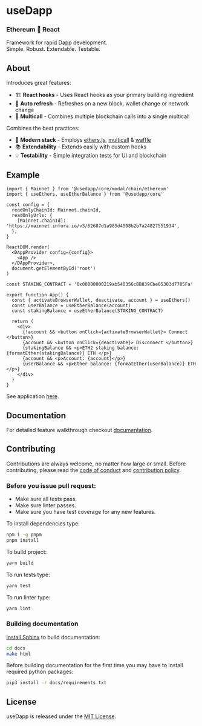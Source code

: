 # useDapp

### Ethereum 🤝 React 
Framework for rapid Dapp development.  
Simple. Robust. Extendable. Testable.

## About
Introduces great features:
- 🏗️ **React hooks** - Uses React hooks as your primary building ingredient
- 🚅 **Auto refresh** - Refreshes on a new block, wallet change or network change
- 🛒 **Multicall** - Combines multiple blockchain calls into a single multicall

Combines the best practices:
- 🔧 **Modern stack** - Employs [ethers.js](https://github.com/ethers-io/), [multicall](https://github.com/makerdao/multicall) & [waffle](https://getwaffle.io/)
- 📚 **Extendability** - Extends easily with custom hooks
- 💡 **Testability** - Simple integration tests for UI and blockchain


## Example

```tsx
import { Mainnet } from '@usedapp/core/modal/chain/ethereum'
import { useEthers, useEtherBalance } from '@usedapp/core'

const config = {
  readOnlyChainId: Mainnet.chainId,
  readOnlyUrls: {
    [Mainnet.chainId]: 'https://mainnet.infura.io/v3/62687d1a985d4508b2b7a24827551934',
  },
}

ReactDOM.render(
  <DAppProvider config={config}>
    <App />
  </DAppProvider>,
  document.getElementById('root')
)

const STAKING_CONTRACT = '0x00000000219ab540356cBB839Cbe05303d7705Fa'

export function App() {
  const { activateBrowserWallet, deactivate, account } = useEthers()
  const userBalance = useEtherBalance(account)
  const stakingBalance = useEtherBalance(STAKING_CONTRACT)

  return (
    <div>
      {!account && <button onClick={activateBrowserWallet}> Connect </button>}
      {account && <button onClick={deactivate}> Disconnect </button>}
      {stakingBalance && <p>ETH2 staking balance: {formatEther(stakingBalance)} ETH </p>}
      {account && <p>Account: {account}</p>}
      {userBalance && <p>Ether balance: {formatEther(userBalance)} ETH </p>}
    </div>
  )
}
```

See application [here](https://example.usedapp.io/balance).


## Documentation
For detailed feature walkthrough checkout [documentation](https://usedapp.readthedocs.io/en/latest/).

## Contributing

Contributions are always welcome, no matter how large or small. Before contributing, please read the [code of conduct](https://github.com/EthWorks/useDapp/blob/master/CODE_OF_CONDUCT.md) and [contribution policy](https://github.com/EthWorks/useDapp/blob/master/CONTRIBUTION.md).

### Before you issue pull request:

* Make sure all tests pass.
* Make sure linter passes.
* Make sure you have test coverage for any new features.

To install dependencies type:
```sh
npm i -g pnpm
pnpm install
```

To build project:
```sh
yarn build
```

To run tests type:
```sh
yarn test
```

To run linter type:
```sh
yarn lint
```

### Building documentation

[Install Sphinx](https://www.sphinx-doc.org/en/master/usage/installation.html) to build documentation:

```sh
cd docs
make html
```

Before building documentation for the first time you may have to install required python packages:
```sh
pip3 install -r docs/requirements.txt
```

## License

useDapp is released under the [MIT License](https://opensource.org/licenses/MIT).
